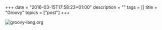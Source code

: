 +++
date = "2016-03-15T17:58:23+01:00"
description = ""
tags = []
title = "Groovy"
topics = ["post"]
+++

![](http://www.unixstickers.com/image/data/stickers/pivotal/Groovy.sh.png "groovy-lang.org")
